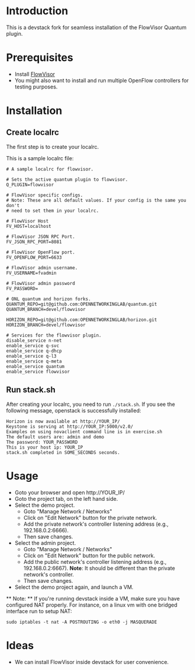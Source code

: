 Introduction
============
This is a devstack fork for seamless installation of the FlowVisor Quantum
plugin.

Prerequisites
=============
- Install
[FlowVisor](https://github.com/OPENNETWORKINGLAB/flowvisor/wiki/Installation-from-Source)
- You might also want to install and run multiple OpenFlow controllers
  for testing purposes.

Installation
============

Create localrc
--------------
The first step is to create your localrc.

This is a sample localrc file:

    # A sample localrc for flowvisor.

    # Sets the active quantum plugin to flowvisor.
    Q_PLUGIN=flowvisor

    # FlowVisor specific configs.
    # Note: These are all default values. If your config is the same you don't
    # need to set them in your localrc.

    # FlowVisor Host
    FV_HOST=localhost

    # FlowVisor JSON RPC Port.
    FV_JSON_RPC_PORT=8081

    # FlowVisor OpenFlow port.
    FV_OPENFLOW_PORT=6633

    # FlowVisor admin username.
    FV_USERNAME=fvadmin

    # FlowVisor admin password
    FV_PASSWORD=

    # ONL quantum and horizon forks.
    QUANTUM_REPO=git@github.com:OPENNETWORKINGLAB/quantum.git
    QUANTUM_BRANCH=devel/flowvisor

    HORIZON_REPO=git@github.com:OPENNETWORKINGLAB/horizon.git
    HORIZON_BRANCH=devel/flowvisor

    # Services for the flowvisor plugin.
    disable_service n-net
    enable_service q-svc
    enable_service q-dhcp
    enable_service q-l3
    enable_service q-meta
    enable_service quantum
    enable_service flowvisor

Run stack.sh
------------
After creating your localrc, you need to run `./stack.sh`. If you see
the following message, openstack is successfully installed:

    Horizon is now available at http://YOUR_IP/
    Keystone is serving at http://YOUR_IP:5000/v2.0/
    Examples on using novaclient command line is in exercise.sh
    The default users are: admin and demo
    The password: YOUR_PASSWORD
    This is your host ip: YOUR_IP
    stack.sh completed in SOME_SECONDS seconds.


Usage
=====
* Goto your browser and open http://YOUR_IP/
* Goto the project tab, on the left hand side.
* Select the demo project.
    *  Goto "Manage Network / Networks"
    *  Click on "Edit Network" button for the private network.
    *  Add the private network's controller listening address (e.g.,
       192.168.0.2:6666).
    *  Then save changes.
* Select the admin project.
    *  Goto "Manage Network / Networks"
    *  Click on "Edit Network" button for the public network.
    *  Add the public network's controller listening address (e.g.,
       192.168.0.2:6667). **Note**: It should be different than the
       private network's controller.
    *  Then save changes.
* Select the demo project again, and launch a VM.

** Note: ** If you're running devstack inside a VM, make sure you
have configured NAT properly. For instance, on a linux vm with one
bridged interface run to setup NAT:

    sudo iptables -t nat -A POSTROUTING -o eth0 -j MASQUERADE

Ideas
=====
- We can install FlowVisor inside devstack for user convenience.
